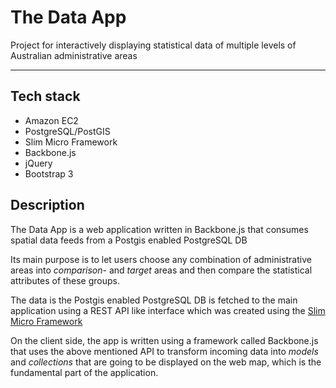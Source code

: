 # The Data App
Project for interactively displaying statistical data of multiple levels of Australian administrative areas
<hr>
<h2>Tech stack</h2>
<ul>
    <li>Amazon EC2</li>
    <li>PostgreSQL/PostGIS</li>
    <li>Slim Micro Framework</li>
    <li>Backbone.js</li>
    <li>jQuery</li>
    <li>Bootstrap 3</li>
</ul>
<h2>Description</h2>
<p>The Data App is a web application written in Backbone.js that consumes spatial data feeds from a Postgis enabled PostgreSQL DB</p>
<p>Its main purpose is to let users choose any combination of administrative areas into <i>comparison-</i> and <i>target</i> areas and then compare the statistical attributes of these groups.</p>
<p>The data is the Postgis enabled PostgreSQL DB is fetched to the main application using a REST API like interface which was created using the <a target="_blank" href="http://www.slimframework.com/">Slim Micro Framework</a></p>
<p>On the client side, the app is written using a framework called Backbone.js that uses the above mentioned API to transform incoming data into <i>models</i> and <i>collections</i> that are going to be displayed on the web map, which is the fundamental part of the application.</p>
